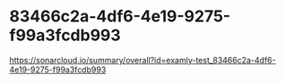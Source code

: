 # 83466c2a-4df6-4e19-9275-f99a3fcdb993
https://sonarcloud.io/summary/overall?id=examly-test_83466c2a-4df6-4e19-9275-f99a3fcdb993
